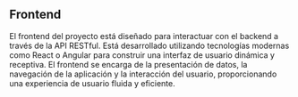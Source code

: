## Frontend

El frontend del proyecto está diseñado para interactuar con el backend a través de la API RESTful. Está desarrollado utilizando tecnologías modernas como React o Angular para construir una interfaz de usuario dinámica y receptiva. El frontend se encarga de la presentación de datos, la navegación de la aplicación y la interacción del usuario, proporcionando una experiencia de usuario fluida y eficiente.
